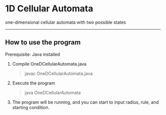 # 1D Cellular Automata

one-dimensional cellular automata with two possible states

---
How to use the program
---

Prerequisite:
	Java installed
	
1. Compile OneDCellularAutomata.java
	> javac OneDCellularAutomata.java
	
2. Execute the program
	> java OneDCellularAutomata
	
3. The program will be running, and you can start to input radius, rule, and starting condition.